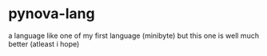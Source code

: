 # pynova-lang
a language like one of my first language (minibyte) but this one is well much better (atleast i hope)
